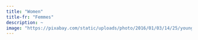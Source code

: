 ```yaml
---
title: "Women"
title-fr: "Femmes"
description: ~
image: "https://pixabay.com/static/uploads/photo/2016/01/03/14/25/young-woman-1119479_960_720.jpg"
---
```

